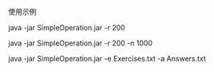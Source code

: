 使用示例

java -jar SimpleOperation.jar -r 200 

java -jar SimpleOperation.jar -r 200 -n 1000

java -jar SimpleOperation.jar -e Exercises.txt -a Answers.txt